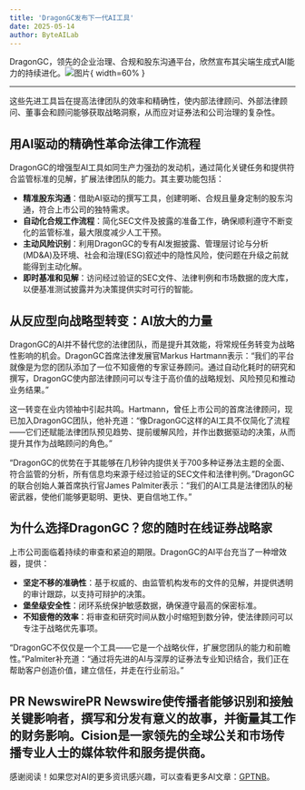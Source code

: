 ```yaml
---
title: 'DragonGC发布下一代AI工具'
date: 2025-05-14
author: ByteAILab
---
```


DragonGC，领先的企业治理、合规和股东沟通平台，欣然宣布其尖端生成式AI能力的持续进化。![图片](https://ai-techpark.com/wp-content/uploads/DragonGC.jpg){ width=60% }

---
这些先进工具旨在提高法律团队的效率和精确性，使内部法律顾问、外部法律顾问、董事会和顾问能够获取战略洞察，从而应对证券法和公司治理的复杂性。

## 用AI驱动的精确性革命法律工作流程
DragonGC的增强型AI工具如同生产力强劲的发动机，通过简化关键任务和提供符合监管标准的见解，扩展法律团队的能力。其主要功能包括：

- **精准股东沟通**：借助AI驱动的撰写工具，创建明晰、合规且量身定制的股东沟通，符合上市公司的独特需求。
- **自动化合规工作流程**：简化SEC文件及披露的准备工作，确保顺利遵守不断变化的监管标准，最大限度减少人工干预。
- **主动风险识别**：利用DragonGC的专有AI发掘披露、管理层讨论与分析(MD&A)及环境、社会和治理(ESG)叙述中的隐性风险，使问题在升级之前就能得到主动化解。
- **即时基准和见解**：访问经过验证的SEC文件、法律判例和市场数据的庞大库，以便基准测试披露并为决策提供实时可行的智能。

## 从反应型向战略型转变：AI放大的力量
DragonGC的AI并不替代您的法律团队，而是提升其效能，将常规任务转变为战略性影响的机会。DragonGC首席法律发展官Markus Hartmann表示：“我们的平台就像是为您的团队添加了一位不知疲倦的专家证券顾问。通过自动化耗时的研究和撰写，DragonGC使内部法律顾问可以专注于高价值的战略规划、风险预见和推动业务结果。”

这一转变在业内领袖中引起共鸣。Hartmann，曾任上市公司的首席法律顾问，现已加入DragonGC团队，他补充道：“像DragonGC这样的AI工具不仅简化了流程——它们还赋能法律团队预见趋势、提前缓解风险，并作出数据驱动的决策，从而提升其作为战略顾问的角色。”

“DragonGC的优势在于其能够在几秒钟内提供关于700多种证券法主题的全面、符合监管的分析，所有信息均来源于经过验证的SEC文件和法律判例。”DragonGC的联合创始人兼首席执行官James Palmiter表示：“我们的AI工具是法律团队的秘密武器，使他们能够更聪明、更快、更自信地工作。”

## 为什么选择DragonGC？您的随时在线证券战略家
上市公司面临着持续的审查和紧迫的期限。DragonGC的AI平台充当了一种增效器，提供：

- **坚定不移的准确性**：基于权威的、由监管机构发布的文件的见解，并提供透明的审计跟踪，以支持可辩护的决策。
- **堡垒级安全性**：闭环系统保护敏感数据，确保遵守最高的保密标准。
- **不知疲倦的效率**：将审查和研究时间从数小时缩短到数分钟，使法律顾问可以专注于战略优先事项。

“DragonGC不仅仅是一个工具——它是一个战略伙伴，扩展您团队的能力和前瞻性。”Palmiter补充道：“通过将先进的AI与深厚的证券法专业知识结合，我们正在帮助客户创造价值，建立信任，并走在行业前沿。”

PR NewswirePR Newswire使传播者能够识别和接触关键影响者，撰写和分发有意义的故事，并衡量其工作的财务影响。Cision是一家领先的全球公关和市场传播专业人士的媒体软件和服务提供商。
---
感谢阅读！如果您对AI的更多资讯感兴趣，可以查看更多AI文章：[GPTNB](https://gptnb.com)。